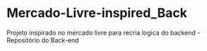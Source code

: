 # Mercado-Livre-inspired_Back
Projeto inspirado no mercado livre para recria logica do backend - Repositório do Back-end
